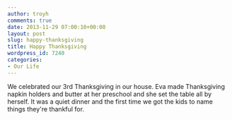 ```yaml
---
author: troyh
comments: true
date: 2013-11-29 07:00:10+00:00
layout: post
slug: happy-thanksgiving
title: Happy Thanksgiving
wordpress_id: 7240
categories:
- Our Life
---
```


We celebrated our 3rd Thanksgiving in our house. Eva made Thanksgiving napkin holders  and butter at her preschool and she set the table all by herself. It was a quiet dinner and the first time we got the kids to name things they're thankful for.
